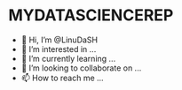 # MYDATASCIENCEREP
- 👋 Hi, I’m @LinuDaSH
- 👀 I’m interested in ...
- 🌱 I’m currently learning ...
- 💞️ I’m looking to collaborate on ...
- 📫 How to reach me ...

